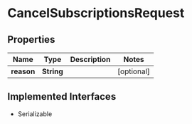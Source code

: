 

# CancelSubscriptionsRequest


## Properties

| Name | Type | Description | Notes |
|------------ | ------------- | ------------- | -------------|
|**reason** | **String** |  |  [optional] |


## Implemented Interfaces

* Serializable

